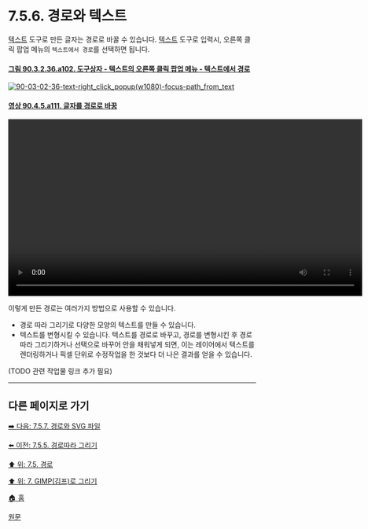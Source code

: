 # 7.5.6. 경로와 텍스트
[텍스트](./14-05-06-text.md) 도구로 만든 글자는 경로로 바꿀 수 있습니다. [텍스트](./14-05-06-text.md) 도구로 입력시, 오른쪽 클릭 팝업 메뉴의 `텍스트에서 경로`를 선택하면 됩니다.

#### [그림 90.3.2.36.a102. 도구상자 - 텍스트의 오른쪽 클릭 팝업 메뉴 - 텍스트에서 경로](https://wonder13662.github.io/gimp/2.10.36_ko/90-03-02-tool_iconx-36-text.html#%EA%B7%B8%EB%A6%BC-903236a102-%EB%8F%84%EA%B5%AC%EC%83%81%EC%9E%90---%ED%85%8D%EC%8A%A4%ED%8A%B8%EC%9D%98-%EC%98%A4%EB%A5%B8%EC%AA%BD-%ED%81%B4%EB%A6%AD-%ED%8C%9D%EC%97%85-%EB%A9%94%EB%89%B4---%ED%85%8D%EC%8A%A4%ED%8A%B8%EC%97%90%EC%84%9C-%EA%B2%BD%EB%A1%9C)
[![90-03-02-36-text-right_click_popup(w1080)-focus-path_from_text](https://github.com/wonder13662/gimp/assets/15767104/e568f659-779c-41c7-9210-3d6f3e0abe91)](https://wonder13662.github.io/gimp/2.10.36_ko/90-03-02-tool_iconx-36-text.html#%EA%B7%B8%EB%A6%BC-903236a102-%EB%8F%84%EA%B5%AC%EC%83%81%EC%9E%90---%ED%85%8D%EC%8A%A4%ED%8A%B8%EC%9D%98-%EC%98%A4%EB%A5%B8%EC%AA%BD-%ED%81%B4%EB%A6%AD-%ED%8C%9D%EC%97%85-%EB%A9%94%EB%89%B4---%ED%85%8D%EC%8A%A4%ED%8A%B8%EC%97%90%EC%84%9C-%EA%B2%BD%EB%A1%9C)

#### [영상 90.4.5.a111. 글자를 경로로 바꿈](https://wonder13662.github.io/gimp/2.10.36_ko/90-04-05-paths.html#%EC%98%81%EC%83%81-9045a111-%EA%B8%80%EC%9E%90%EB%A5%BC-%EA%B2%BD%EB%A1%9C%EB%A1%9C-%EB%B0%94%EA%BF%88)
<video controls="controls" width="720" src="https://github.com/wonder13662/gimp/assets/15767104/a990f9d9-6d50-48c3-87de-124661170a9e"></video>

이렇게 만든 경로는 여러가지 방법으로 사용할 수 있습니다.

- 경로 따라 그리기로 다양한 모양의 텍스트를 만들 수 있습니다.
- 텍스트를 변형시킬 수 있습니다. 텍스트를 경로로 바꾸고, 경로를 변형시킨 후 경로 따라 그리기하거나 선택으로 바꾸어 안을 채워넣게 되면, 이는 레이어에서 텍스트를 렌더링하거나 픽셀 단위로 수정작업을 한 것보다 더 나은 결과를 얻을 수 있습니다.

(TODO 관련 작업물 링크 추가 필요)

***

## 다른 페이지로 가기
[➡️ 다음: 7.5.7. 경로와 SVG 파일](./07-05-07-paths-and-svg-files.md)

[⬅️ 이전: 7.5.5. 경로따라 그리기](./07-05-05-stroking-a-path.md)

[⬆️ 위: 7.5. 경로](./07-05-00-paths.md)

[⬆️ 위: 7. GIMP(김프)로 그리기](./07-00-painting-with-gimp.md)

[🏠 홈](./00-home.md)

[원문](https://docs.gimp.org/2.10/ko/gimp-using-paths-and-text.html)

